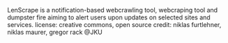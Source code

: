 LenScrape is a notification-based webcrawling tool, webcraping tool and dumpster fire aiming to alert users upon updates on selected sites and services.
license: creative commons, open source
credit: niklas furtlehner, niklas maurer, gregor rack @JKU
